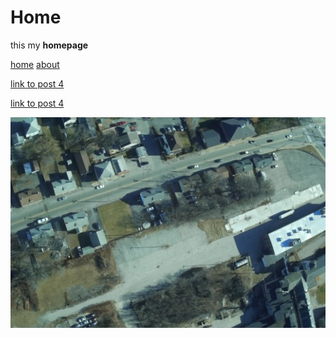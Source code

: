 
# Home

this my **homepage**

[home](#) [about](#about)

[link to post 4](posts/4.md)

[link to post 4](posts/4.md)

![](images/example.jpg)

